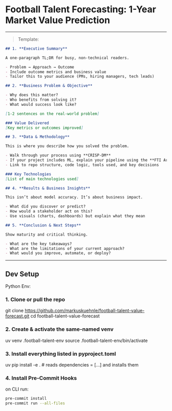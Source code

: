 # Football Talent Forecasting: 1-Year Market Value Prediction

---

> Template:

```markdown
## 1. **Executive Summary**

A one-paragraph TL;DR for busy, non-technical readers.

- Problem → Approach → Outcome
- Include outcome metrics and business value
- Tailor this to your audience (PMs, hiring managers, tech leads)

## 2. **Business Problem & Objective**

- Why does this matter?
- Who benefits from solving it?
- What would success look like?

[1-2 sentences on the real-world problem]

### Value Delivered
[Key metrics or outcomes improved]

## 3. **Data & Methodology**

This is where you describe how you solved the problem.

- Walk through your process using **CRISP-DM**
- If your project includes ML, explain your pipeline using the **FTI Architecture**
- Link to repo structure, code logic, tools used, and key decisions

### Key Technologies
[List of main technologies used]

## 4. **Results & Business Insights**

This isn’t about model accuracy. It’s about business impact.

- What did you discover or predict?
- How would a stakeholder act on this?
- Use visuals (charts, dashboards) but explain what they mean

## 5. **Conclusion & Next Steps**

Show maturity and critical thinking.

- What are the key takeaways?
- What are the limitations of your current approach?
- What would you improve, automate, or deploy?
```

---

## Dev Setup

Python Env:

### 1. Clone or pull the repo
git clone https://github.com/markuskuehnle/football-talent-value-forecast.git
cd football-talent-value-forecast

### 2. Create & activate the same-named venv
uv venv .football-talent-env
source .football-talent-env/bin/activate

### 3. Install everything listed in pyproject.toml
uv pip install -e .        # reads dependencies = [...] and installs them

### 4. Install Pre-Commit Hooks

on CLI run:

```bash
pre-commit install
pre-commit run --all-files
```
